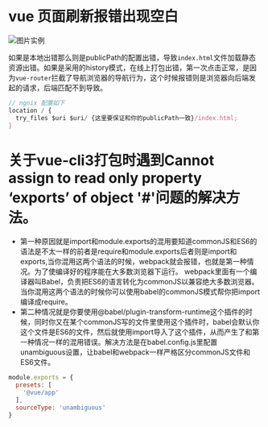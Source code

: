 # vue 页面刷新报错出现空白

![图片实例](https://forum.vuejs.org/uploads/default/original/3X/4/9/49840958e284bb79a23718e85e6b515035aa1440.png)

如果是本地出错那么则是publicPath的配置出错，导致`index.html`文件加载静态资源出错。如果是采用的history模式，在线上打包出错，第一次点击正常，是因为`vue-router`拦截了导航浏览器的导航行为，这个时候报错则是浏览器向后端发起的请求，后端匹配不到导致。

```js
// ngnix 配置如下
location / {
  try_files $uri $uri/ {这里要保证和你的publicPath一致}/index.html;
}
```

# 关于vue-cli3打包时遇到Cannot assign to read only property ‘exports’ of object '#'问题的解决方法。

+ 第一种原因就是import和module.exports的混用要知道commonJS和ES6的语法是不太一样的前者是require和module.exports后者则是import和exports,当你混用这两个语法的时候，webpack就会报错，也就是第一种情况。为了使编译好的程序能在大多数浏览器下运行。
  webpack里面有一个编译器叫Babel，负责把ES6的语言转化为commonJS以兼容绝大多数浏览器。当你混用这两个语法的时候你可以使用babel的commonJS模式帮你把import编译成require。
+ 第二种情况就是你要使用@babel/plugin-transform-runtime这个插件的时候，同时你又在某个commonJS写的文件里使用这个插件时，babel会默认你这个文件是ES6的文件，然后就使用import导入了这个插件，从而产生了和第一种情况一样的混用错误。解决方法是在babel.config.js里配置unambiguous设置，让babel和webpack一样严格区分commonJS文件和ES6文件。

```js
module.exports = {
  presets: [
    '@vue/app'
  ],
  sourceType: 'unambiguous'
}
```

